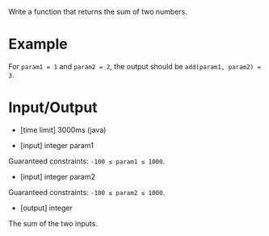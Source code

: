 Write a function that returns the sum of two numbers.

# Example

For `param1 = 1` and `param2 = 2`, the output should be
`add(param1, param2) = 3`.

# Input/Output

* [time limit] 3000ms (java)

* [input] integer param1

Guaranteed constraints:
`-100 ≤ param1 ≤ 1000`.

* [input] integer param2

Guaranteed constraints:
`-100 ≤ param2 ≤ 1000`.

* [output] integer

The sum of the two inputs.

